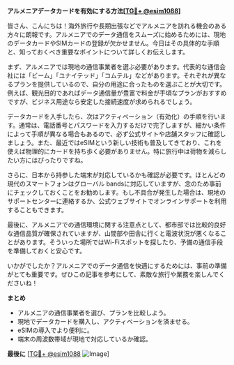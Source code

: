 **アルメニアデータカードを有効にする方法[[TG💪+ @esim1088](https://t.me/s/esim1088)]**

皆さん、こんにちは！海外旅行や長期出張などでアルメニアを訪れる機会のある方々に朗報です。アルメニアでのデータ通信をスムーズに始めるためには、現地のデータカードやSIMカードの登録が欠かせません。今日はその具体的な手順と、知っておくべき重要なポイントについて詳しくお伝えします。

まず、アルメニアでは現地の通信事業者を選ぶ必要があります。代表的な通信会社には「ビーム」「ユナイテッド」「コムテル」などがあります。それぞれが異なるプランを提供しているので、自分の用途に合ったものを選ぶことが大切です。例えば、観光目的であればデータ通信量が豊富で料金が手頃なプランがおすすめですが、ビジネス用途なら安定した接続速度が求められるでしょう。

データカードを入手したら、次はアクティベーション（有効化）の手順を行います。通常は、電話番号とパスワードを入力するだけで完了しますが、細かい条件によって手順が異なる場合もあるので、必ず公式サイトや店舗スタッフに確認しましょう。また、最近ではeSIMという新しい技術も普及してきており、これを使えば物理的にカードを持ち歩く必要がありません。特に旅行中は荷物を減らしたい方にはぴったりですね。

さらに、日本から持参した端末が対応しているかも確認が必要です。ほとんどの現代のスマートフォンはグローバル bandsに対応していますが、念のため事前にチェックしておくことをお勧めします。もし不具合が発生した場合は、現地のサポートセンターに連絡するか、公式ウェブサイトでオンラインサポートを利用することもできます。

最後に、アルメニアでの通信環境に関する注意点として、都市部では比較的良好な通信品質が確保されていますが、山間部や田舎に行くと電波状況が悪くなることがあります。そういった場所ではWi-Fiスポットを探したり、予備の通信手段を準備しておくと安心です。

いかがでしたか？アルメニアでのデータ通信を快適にするためには、事前の準備がとても重要です。ぜひこの記事を参考にして、素敵な旅行や業務を楽しんでくださいね！

**まとめ**
- アルメニアの通信事業者を選び、プランを比較しよう。
- 現地でデータカードを購入し、アクティベーションを済ませる。
- eSIMの導入でより便利に。
- 端末の周波数帯域が現地で対応しているか確認。

**最後に** [[TG💪+ @esim1088](https://t.me/s/esim1088) ![Image](https://i.postimg.cc/Y0z9fWf4/image.png)]